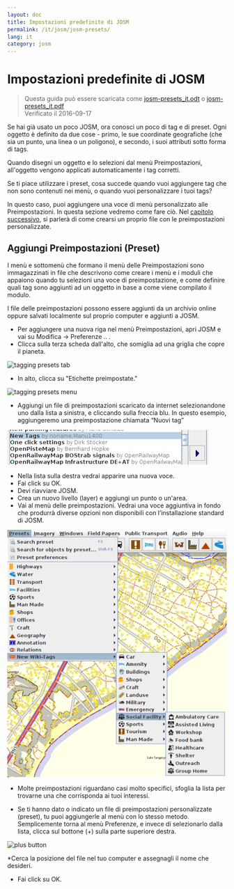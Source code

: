 ```yaml
---
layout: doc
title: Impostazioni predefinite di JOSM
permalink: /it/josm/josm-presets/
lang: it
category: josm
---
```


Impostazioni predefinite di JOSM
============

> Questa guida può essere scaricata come [josm-presets_it.odt](/files/josm-presets_it.odt) o [josm-presets_it.pdf](/files/josm-presets_it.pdf)  
> Verificato il 2016-09-17  

Se hai già usato un poco JOSM, ora conosci un poco di tag e di preset. Ogni oggetto è definito da due cose - primo, le sue coordinate geografiche (che sia un punto, una linea o un poligono), e secondo, i suoi attributi sotto forma di tags.  

Quando disegni un oggetto e lo selezioni dal menù Preimpostazioni, all'oggetto vengono applicati automaticamente i tag corretti.  

Se ti piace utilizzare i preset, cosa succede quando vuoi aggiungere tag che non sono contenuti nei menù, o quando vuoi personalizzare i tuoi tags?  

In questo caso, puoi aggiungere una voce di menù personalizzato alle Preimpostazioni. In questa sezione vedremo come fare ciò. Nel  [capitolo successivo](/it/editing/creating-presets), si parlerà di come crearsi un proprio file con le preimpostazioni personalizzate.  


Aggiungi Preimpostazioni (Preset)
-----------

I menù e sottomenù che formano il menù delle Preimpostazioni sono immagazzinati in file che descrivono come creare i menù e i moduli che appaiono quando tu selezioni una voce di preimpostazione, e come definire quali tag sono aggiunti ad un oggetto in base a come viene compilato il modulo.  

I file delle preimpostazioni possono essere aggiunti da un archivio online oppure salvati localmente sul proprio computer e aggiunti a JOSM.  

* Per aggiungere una nuova riga nel menù Preimpostazioni, apri JOSM e vai su Modifica -> Preferenze .. .  
* Clicca sulla terza scheda dall'alto, che somiglia ad una griglia che copre il pianeta.  

![tagging presets tab][]

* In  alto, clicca su "Etichette preimpostate."  

![tagging presets menu][]

* Aggiungi un file di preimpostazioni scaricato da internet selezionandone uno dalla lista a 	sinistra, e cliccando sulla freccia blu. In questo esempio, aggiungeremo una preimpostazione chiamata “Nuovi tag”  

![example presets][]

* Nella lista sulla destra vedrai apparire una nuova voce.  
* Fai click su OK.  
* Devi riavviare JOSM.  
* Crea un nuovo livello (layer) e aggiungi un punto o un'area.  
* Vai al menù delle preimpostazioni. Vedrai una voce aggiuntiva in fondo che produrrà diverse opzioni non disponibili con l’installazione standard di JOSM.  

![additional tags preset][]

* Molte preimpostazioni riguardano casi molto specifici, sfoglia la lista per trovarne una che corrisponda ai tuoi interessi.  

* Se ti hanno dato o indicato un file di preimpostazioni personalizzate (preset), tu puoi aggiungerle al menù con lo stesso metodo. Semplicemente torna al menù Preferenze, e invece di selezionarlo dalla lista, clicca sul bottone (+) sulla parte superiore destra.  

![plus button][]

*Cerca la posizione del file nel tuo computer e assegnagli il nome che desideri.  
* Fai click su OK.  


[tagging presets tab]: /images/josm/tagging-presets-tab.png
[tagging presets menu]: /images/josm/tagging-presets-menu.png
[example presets]: /images/josm/example-presets2.png
[additional tags preset]: /images/josm/new-tags-preset.png
[plus button]: /images/josm/plus-button.png


